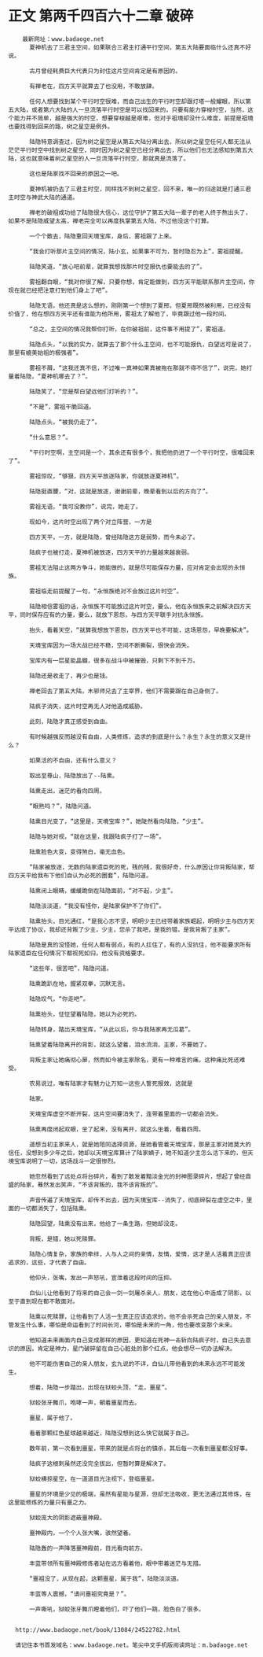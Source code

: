 # 正文 第两千四百六十二章 破碎
        最新网址：www.badaoge.net
          夏神机去了三君主空间，如果联合三君主打通平行空间，第五大陆要面临什么还真不好说。
      
          古月曾经耗费巨大代表只为封住这片空间肯定是有原因的。
      
          有禅老在，四方天平就算去了也没用，不敢放肆。
      
          任何人想要找到某个平行时空很难，而自己出生的平行时空却跟灯塔一般耀眼，所以第五大陆，或者第六大陆的人一旦流落平行时空是可以找回来的，只要有能力穿梭时空，当然，这个能力并不简单，越是强大的时空，想要穿梭越是艰难，但对于祖境却没什么难度，前提是祖境也要找得到回来的路，树之星空是例外。
      
          陆隐特意调查过，因为树之星空是从第五大陆分离出去，所以树之星空任何人都无法从茫茫平行时空中找到树之星空，同时因为树之星空已经分离出去，所以他们也无法感知到第五大陆，这也就意味着树之星空的人一旦流落平行时空，那就真是流落了。
      
          这也是陆家找不回来的原因之一吧。
      
          夏神机被扔去了三君主时空，同样找不到树之星空，回不来，唯一的归途就是打通三君主时空与神武大陆的通道。
      
          禅老的破祖成功给了陆隐很大信心，这位守护了第五大陆一辈子的老人终于熬出头了，如果不是陆隐威望太高，禅老完全可以再度执掌第五大陆，不过他没这个打算。
      
          一个个散去，陆隐重回天境宝库，身后，雾祖跟了上来。
      
          “我会打听那片主空间的情况，陆小玄，如果事不可为，暂时隐忍为上”，雾祖提醒。
      
          陆隐笑道，“放心吧前辈，就算我想找那片时空报仇也要能去的了”。
      
          雾祖翻白眼，“我对你很了解，只要你想，肯定能做到，四方天平能联系那片主空间，你现在就已经把注意打到他们身上了吧”。
      
          陆隐无语，他还真是这么想的，刚刚第一个想到了夏邢，但夏邢既然被利用，已经没有价值了，他在想四方天平还有谁能为他所用，雾祖太了解他了，毕竟跟过他一段时间。
      
          “总之，主空间的情况我帮你打听，在你破祖前，这件事不用提了”，雾祖道。
      
          陆隐点头，“以我的实力，就算去了那个什么主空间，也不可能报仇，白望远可是说了，那里有媲美始祖的极强者”。
      
          雾祖不屑，“这我还真不信，不过唯一真神如果真被拖在那就不得不信了”，说完，她打量着陆隐，“夏神机哪去了？”。
      
          陆隐笑了，“您是帮白望远他们打听的？”。
      
          “不是”，雾祖干脆回道。
      
          陆隐点头，“被我仍走了”。
      
          “什么意思？”。
      
          “平行时空啊，主空间是一个，其余还有很多个，我把他扔进了一个平行时空，很难回来了”。
      
          雾祖惊叹，“够狠，四方天平放逐陆家，你就放逐夏神机”。
      
          陆隐挺直腰，“对，这就是放逐，谢谢前辈，晚辈看到以后的方向了”。
      
          雾祖无语，“我可没教你”，说完，她走了。
      
          现如今，这片时空出现了两个对立阵营，一方是
      
          四方天平，一方，就是陆隐，曾经陆隐这方是弱势，而今未必了。
      
          陆疯子也被打走，夏神机被放逐，四方天平的力量越来越衰弱。
      
          雾祖无法阻止这两方争斗，她能做的，就是尽可能保存力量，应对肯定会出现的永恒族。
      
          雾祖临走前提醒了一句，“永恒族绝对不会放过这片时空”。
      
          陆隐相信雾祖的话，永恒族不可能放过这片时空，要么，他在永恒族来之前解决四方天平，同时保存应有的力量，要么，就放下恩怨，与四方天平联手对抗永恒族。
      
          抬头，看着天空，“就算我想放下恩怨，四方天平也不可能，这场恩怨，早晚要解决”。
      
          天境宝库因为一场大战已经不稳，空间不断撕裂，很快会消失。
      
          宝库内有一层星能晶髓，很多在战斗中被摧毁，只剩下不到千万。
      
          陆隐还是收走了，再少也是钱。
      
          禅老回去了第五大陆，木邪师兄去了主宰界，他们不需要跟在自己身侧了。
      
          陆疯子消失，这片时空再无人对他造成威胁。
      
          此刻，陆隐才真正感受到自由。
      
          有时候越强反而越没有自由，人类修炼，追求的到底是什么？永生？永生的意义又是什么？
      
          如果活的不自由，还有什么意义？
      
          取出至尊山，陆隐放出了--陆熏。
      
          陆熏走出，迷茫的看向四周。
      
          “眼熟吗？”，陆隐问道。
      
          陆熏目光变了，“这里是，天境宝库？”，她陡然看向陆隐，“少主”。
      
          陆隐与她对视，“就在这里，我跟陆疯子打了一场”。
      
          陆熏脸色大变，变得煞白，毫无血色。
      
          “陆家被放逐，无数的陆家遗臣死的死，残的残，我很好奇，什么原因让你背叛陆家，帮四方天平给我布下他们自认为必死的圈套”，陆隐问道。
      
          陆熏闭上眼睛，缓缓跪倒在陆隐面前，“对不起，少主”。
      
          陆隐淡淡道，“我没有怪你，是陆家保护不了你们”。
      
          陆熏抬头，目光通红，“是我心志不坚，明明少主已经带着家族崛起，明明少主与四方天平达成了协议，我却还背叛了少主，少主，您杀了我吧，是我的错，是我背叛了主家”。
      
          陆隐是真的没怪她，任何人都有弱点，有的人扛住了，有的人没抗住，他不能要求所有陆家遗臣在任何情况下都视死如归，他没有资格要求。
      
          “这些年，很苦吧”，陆隐问道。
      
          陆熏跪趴在地，握紧双拳，沉默无言。
      
          陆隐叹气，“你走吧”。
      
          陆熏抬头，怔怔望着陆隐，她以为必死的。
      
          陆隐转身，踏出天境宝库，“从此以后，你与我陆家再无瓜葛”。
      
          陆熏望着陆隐离开的背影，就这么望着，泪水流淌，主家，不要她了。
      
          背叛主家让她痛彻心扉，然而如今被主家除名，更有一种难言的痛，这种痛比死还难受。
      
          农易说过，唯有陆家才有魅力让万知一这些人誓死报效，这就是
      
          陆家。
      
          天境宝库虚空不断开裂，这片空间要消失了，连带着里面的一切都会消失。
      
          陆熏再度闭起双眼，坐了起来，没有离开，就这么坐着，看着四周。
      
          遥想当初主家来人，就是她陪同选择资源，是她看管着天境宝库，那是主家对她莫大的信任，没想到多少年之后，她却以天境宝库算计了陆家嫡子，她不知道少主怎么活下来的，但天境宝库说明了一切，这场战斗一定很惨烈。
      
          她忽然看到了远处点将台碎片，看到了散发着黯淡金光的封神图录碎片，想起了曾经鼎盛的陆家，蓦然发出笑声，“不该背叛的，我不该背叛的”。
      
          声音传遍了天境宝库，却传不出去，因为天境宝库--消失了，彻底碎裂在虚空之中，里面的一切都消失了，包括陆熏。
      
          陆隐回望，陆熏没有出来，他给了一条生路，但她却没走。
      
          背叛，是错，她以死赎罪。
      
          陆隐心情复杂，家族的牵绊，人与人之间的亲情，友情，爱情，这才是人活着真正应该追求的，这些，才代表了自由。
      
          他仰头，张嘴，发出一声怒吼，宣泄着这段时间的压抑。
      
          白仙儿让他看到了将来的自己会一剑一剑屠杀亲人，朋友，这在他心中造成了阴影，以至于直到现在都不敢面对。
      
          陆熏以死赎罪，让他看到了人活一生真正应该追求的，他不会杀死自己的亲人朋友，不管发生什么事，哪怕是命运看到了时间长河，哪怕是未来的一角，他也要改变那个未来。
      
          他知道未来画面内自己变成那样的原因，更知道在死神一击斩向陆疯子时，自己失去意识的原因，肯定是神力，星门破碎留在自己心脏处的那个红点，他会想尽一切办法解决。
      
          他不可能伤害自己的亲人朋友，玄九说的不详，白仙儿带他看到的未来永远不可能发生。
      
          想着，陆隐一步踏出，出现在狱蛟头顶，“走，噩星”。
      
          狱蛟张牙舞爪，咆哮一声，朝着噩星而去。
      
          噩星，属于他了。
      
          看着那颗红色星球越来越近，陆隐没想到这么快它就属于自己。
      
          数年前，第一次看到噩星，带来的就是点将台的镇杀，其后每一次看到噩星都没好事。
      
          陆疯子这根刺虽然还没完全拔出，但暂时算是解决了。
      
          狱蛟横掠星空，在一道道目光注视下，登临噩星。
      
          噩星的环境是少见的极端，虽然有星能与星源，但却无法吸收，更无法通过其修炼，在这里能修炼的力量只有噩之力。
      
          狱蛟庞大的阴影遮蔽噩神殿。
      
          噩神殿内，一个个人张大嘴，骇然望着。
      
          陆隐轰的一声降落噩神殿前，目光看向前方。
      
          丰蓝带领所有噩神殿修炼者站在远方看着他，眼中带着迷茫与无措。
      
          “噩祖没了，从现在起，这颗噩星，属于我”，陆隐淡淡道。
      
          丰蓝等人震撼，“请问噩祖究竟是？”。
      
          一声嘶吼，狱蛟张牙舞爪瞪着他们，吓了他们一跳，脸色白了很多。
      
      
      http://www.badaoge.net/book/13084/24522782.html
      
      请记住本书首发域名：www.badaoge.net。笔尖中文手机版阅读网址：m.badaoge.net